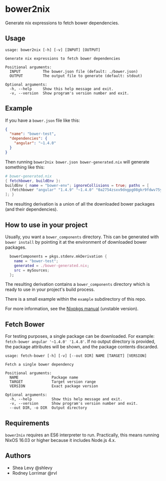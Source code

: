 # bower2nix

Generate nix expressions to fetch bower dependencies.

## Usage

```
usage: bower2nix [-h] [-v] [INPUT] [OUTPUT]

Generate nix expressions to fetch bower dependencies

Positional arguments:
  INPUT          The bower.json file (default: ./bower.json)
  OUTPUT         The output file to generate (default: stdout)

Optional arguments:
  -h, --help     Show this help message and exit.
  -v, --version  Show program's version number and exit.
```

## Example

If you have a `bower.json` file like this:

```json
{
  "name": "bower-test",
  "dependencies": {
    "angular": "~1.4.0"
  }
}
```

Then running `bower2nix bower.json bower-generated.nix` will generate
something like this:

```nix
# bower-generated.nix
{ fetchbower, buildEnv }:
buildEnv { name = "bower-env"; ignoreCollisions = true; paths = [
  (fetchbower "angular" "1.4.9" "~1.4.0" "0a2754zsxv9dngpg08gkr9fdwv75y986av12q4drf1sm8p8cj6bs")
]; }
```

The resulting derivation is a union of all the downloaded bower
packages (and their dependencies).

## How to use in your project

Usually, you want a `bower_components` directory. This can be
generated with `bower install` by pointing it at the environment of
downloaded bower packages.

```nix
  bowerComponents = pkgs.stdenv.mkDerivation {
    name = "bower-test";
    generated = ./bower-generated.nix;
    src = mySources;
  };
```

The resulting derivation contains a `bower_components` directory which
is ready to use in your project's build process.

There is a small example within the `example` subdirectory of this repo.

For more information, see the [Nixpkgs manual][1] (unstable version).

[1]: https://nixos.org/channels/nixpkgs-unstable/manual/#sec-bower

## Fetch Bower

For testing purposes, a single package can be downloaded. For example:
`fetch-bower angular '~1.4.0' '1.4.8'`. If no output directory is
provided, the package attributes will be shown, and the package
contents discarded.

```
usage: fetch-bower [-h] [-v] [--out DIR] NAME [TARGET] [VERSION]

Fetch a single bower dependency

Positional arguments:
  NAME               Package name
  TARGET             Target version range
  VERSION            Exact package version

Optional arguments:
  -h, --help         Show this help message and exit.
  -v, --version      Show program's version number and exit.
  --out DIR, -o DIR  Output directory
```

## Requirements

`bower2nix` requires an ES6 interpreter to run. Practically, this
means running NixOS 16.03 or higher because it includes Node.js 4.x.

## Authors

* Shea Levy  @shlevy
* Rodney Lorrimar  @rvl
